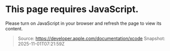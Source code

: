 <div id="_omniture_top">

</div>

<div class="noscript">

# This page requires JavaScript.

Please turn on JavaScript in your browser and refresh the page to view
its content.

</div>

<div id="app">

</div>

> Source: https://developer.apple.com/documentation/xcode
> Snapshot: 2025-11-01T07:21:59Z
